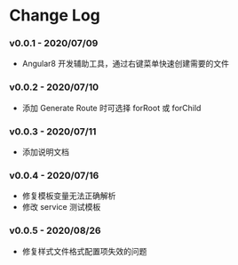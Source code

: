 # Change Log

### v0.0.1 - 2020/07/09

- Angular8 开发辅助工具，通过右键菜单快速创建需要的文件

### v0.0.2 - 2020/07/10

- 添加 Generate Route 时可选择 forRoot 或 forChild 

### v0.0.3 - 2020/07/11

- 添加说明文档

### v0.0.4 - 2020/07/16

- 修复模板变量无法正确解析
- 修改 service 测试模板

### v0.0.5 - 2020/08/26

- 修复样式文件格式配置项失效的问题